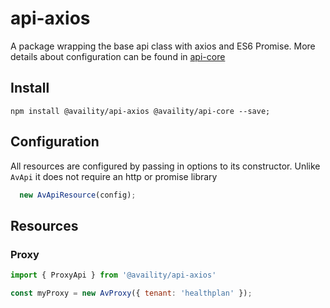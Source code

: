 #  api-axios

A package wrapping the base api class with axios and ES6 Promise. More details about configuration can be found in [api-core](../api-core/)

## Install

```
npm install @availity/api-axios @availity/api-core --save;
```

## Configuration

All resources are configured by passing in options to its constructor. Unlike `AvApi` it does not require an http or promise library

```javascript
  new AvApiResource(config);
```

## Resources

### Proxy

```js
import { ProxyApi } from '@availity/api-axios'

const myProxy = new AvProxy({ tenant: 'healthplan' });
```
